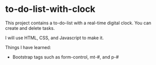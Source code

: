 # to-do-list-with-clock

This project contains a to-do-list with a real-time digital clock. You can create and delete tasks.

I will use HTML, CSS, and Javascript to make it. 

Things I have learned:

- Bootstrap tags such as form-control, mt-#, and p-#